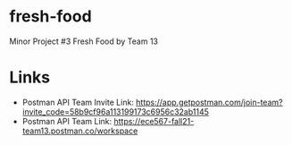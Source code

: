 # fresh-food
Minor Project  #3 Fresh Food by Team 13


# Links
* Postman API Team Invite Link: https://app.getpostman.com/join-team?invite_code=58b9cf96a113199173c6956c32ab1145
* Postman API Team Link: https://ece567-fall21-team13.postman.co/workspace